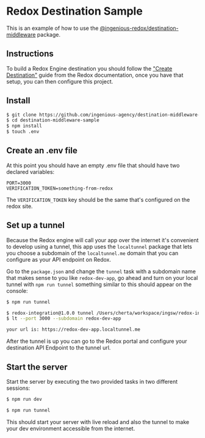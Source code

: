 # Redox Destination Sample

This is an example of how to use the [@ingenious-redox/destination-middleware](https://github.com/ingenious-agency/destination-middleware) package.

## Instructions

To build a Redox Engine destination you should follow the ["Create Destination"](https://developer.redoxengine.com/getting-started/create-a-destination/) guide from the Redox documentation, once you have that setup, you can then configure this project.

## Install

```bash
$ git clone https://github.com/ingenious-agency/destination-middleware-sample
$ cd destination-middleware-sample
$ npm install
$ touch .env
```

## Create an .env file

At this point you should have an empty .env file that should have two declared variables:

```
PORT=3000
VERIFICATION_TOKEN=something-from-redox
```

The `VERIFICATION_TOKEN` key should be the same that's configured on the redox site.

## Set up a tunnel

Because the Redox engine will call your app over the internet it's convenient to develop using a tunnel, this app uses the `localtunnel` package that lets you choose a subdomain of the `localtunnel.me` domain that you can configure as your API endpoint on Redox.

Go to the `package.json` and change the `tunnel` task with a subdomain name that makes sense to you like `redox-dev-app`, go ahead and turn on your local tunnel with `npm run tunnel` something similar to this should appear on the console:

```bash
$ npm run tunnel

$ redox-integration@1.0.0 tunnel /Users/cherta/workspace/ingsw/redox-integration
$ lt --port 3000 --subdomain redox-dev-app

your url is: https://redox-dev-app.localtunnel.me
```

After the tunnel is up you can go to the Redox portal and configure your destination API Endpoint to the tunnel url.

## Start the server

Start the server by executing the two provided tasks in two different sessions:

```bash
$ npm run dev
```

```bash
$ npm run tunnel
```

This should start your server with live reload and also the tunnel to make your dev environment accessible from the internet.
